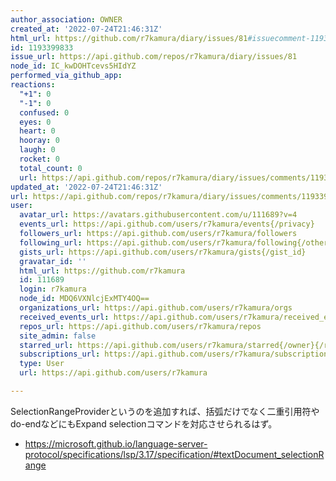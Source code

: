 ```yaml
---
author_association: OWNER
created_at: '2022-07-24T21:46:31Z'
html_url: https://github.com/r7kamura/diary/issues/81#issuecomment-1193399833
id: 1193399833
issue_url: https://api.github.com/repos/r7kamura/diary/issues/81
node_id: IC_kwDOHTcevs5HIdYZ
performed_via_github_app: 
reactions:
  "+1": 0
  "-1": 0
  confused: 0
  eyes: 0
  heart: 0
  hooray: 0
  laugh: 0
  rocket: 0
  total_count: 0
  url: https://api.github.com/repos/r7kamura/diary/issues/comments/1193399833/reactions
updated_at: '2022-07-24T21:46:31Z'
url: https://api.github.com/repos/r7kamura/diary/issues/comments/1193399833
user:
  avatar_url: https://avatars.githubusercontent.com/u/111689?v=4
  events_url: https://api.github.com/users/r7kamura/events{/privacy}
  followers_url: https://api.github.com/users/r7kamura/followers
  following_url: https://api.github.com/users/r7kamura/following{/other_user}
  gists_url: https://api.github.com/users/r7kamura/gists{/gist_id}
  gravatar_id: ''
  html_url: https://github.com/r7kamura
  id: 111689
  login: r7kamura
  node_id: MDQ6VXNlcjExMTY4OQ==
  organizations_url: https://api.github.com/users/r7kamura/orgs
  received_events_url: https://api.github.com/users/r7kamura/received_events
  repos_url: https://api.github.com/users/r7kamura/repos
  site_admin: false
  starred_url: https://api.github.com/users/r7kamura/starred{/owner}{/repo}
  subscriptions_url: https://api.github.com/users/r7kamura/subscriptions
  type: User
  url: https://api.github.com/users/r7kamura

---
```

SelectionRangeProviderというのを追加すれば、括弧だけでなく二重引用符やdo-endなどにもExpand selectionコマンドを対応させられるはず。

- https://microsoft.github.io/language-server-protocol/specifications/lsp/3.17/specification/#textDocument_selectionRange